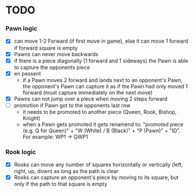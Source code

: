 # TODO

### Pawn logic

- [x] can move 1-2 Forward (if first move in game), else it can move 1 forward if forward square is empty
- [x] Pawns can never move backwards
- [x] if there is a piece diagonally (1 forward and 1 sideways) the Pawn is able to capture the opponents piece 
- [x] en passent
    - if a Pawn moves 2 forward and lands next to an opponent's Pawn, the opponent's Pawn can capture it as if the Pawn had only moved 1 forward (must capture immediately on the next move)
- [x] Pawns can not jump over a piece when moving 2 steps forward
- [ ] promotion if Pawn got to the opponents last row
    - it needs to be promoted to another piece (Queen, Rook, Bishop, Knight)
    - when a Pawn gets promoted it gets renamend to: "promoted piece (e.g. Q for Queen)" + "W (White) / B (Black)" + "P (Pawn)" + "ID". For example: WP1 -> QWP1

### Rook logic

- [x] Rooks can move any number of squares horizontally or vertically (left, right, up, down) as long as the path is clear
- [X] Rooks can capture an opponent's piece by moving to its square, but only if the path to that square is empty